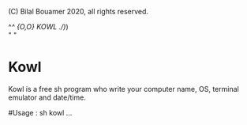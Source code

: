 (C) Bilal Bouamer 2020, all rights reserved.

  ^_^
 {O,O}    KOWL
./)_)     
  " "
# Kowl
Kowl is a free sh program who write your computer name, OS, terminal emulator and date/time.

#Usage : 
sh kowl 
...
